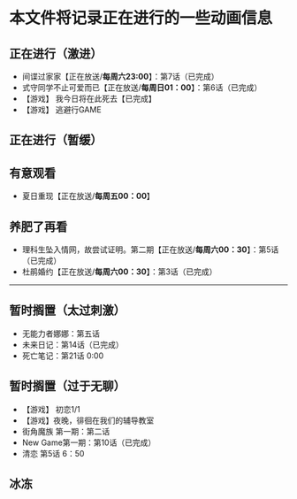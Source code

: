 # 本文件将记录正在进行的一些动画信息

## 正在进行（激进）

- 间谍过家家【正在放送/**每周六23:00**】：第7话（已完成）
- 式守同学不止可爱而已【正在放送/**每周日01：00**】：第6话（已完成）
- 【游戏】 我今日将在此死去【已完成】
- 【游戏】 逃避行GAME
## 正在进行（暂缓）


## 有意观看

- 夏日重现【正在放送/**每周五00：00**】

## 养肥了再看

- 理科生坠入情网，故尝试证明。第二期【正在放送/**每周六00：30**】：第5话（已完成）
- 杜鹃婚约【正在放送/**每周六00：30**】：第3话（已完成）
---
## 暂时搁置（太过刺激）

- 无能力者娜娜：第五话
- 未来日记：第14话（已完成）
- 死亡笔记：第21话 0:00  

## 暂时搁置（过于无聊）
- 【游戏】 初恋1/1
- 【游戏】夜晚，徘徊在我们的辅导教室
- 街角魔族 第一期：第二话
- New Game第一期：第10话（已完成）
- 清恋 第5话 6：50

## 冰冻

